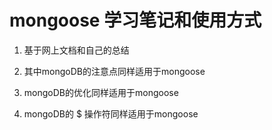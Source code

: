 # mongoose 学习笔记和使用方式

1. 基于网上文档和自己的总结

2. 其中mongoDB的注意点同样适用于mongoose

3. mongoDB的优化同样适用于mongoose

4. mongoDB的 $ 操作符同样适用于mongoose



